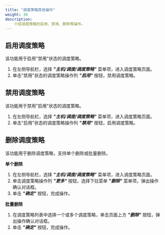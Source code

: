 ```yaml
---
title: "调度策略其他操作"
weight: 30
description: 
    介绍调度策略的启用、禁用、删除等操作。
---
```



## 启用调度策略

该功能用于启用"禁用"状态的调度策略。

1. 在左侧导航栏，选择 **_"主机/调度/调度策略"_** 菜单项，进入调度策略页面。
2. 单击"禁用"状态的调度策略操作列 **_"启用"_** 按钮，禁用调度策略。

## 禁用调度策略

该功能用于禁用"启用"状态的调度策略。

1. 在左侧导航栏，选择 **_"主机/调度/调度策略"_** 菜单项，进入调度策略页面。
2. 单击"启用"状态的调度策略操作列 **_"禁用"_** 按钮，启用调度策略。

## 删除调度策略

该功能用于删除调度策略，支持单个删除或批量删除。

**单个删除**

1. 在左侧导航栏，选择 **_"主机/调度/调度策略"_** 菜单项，进入调度策略页面。
2. 单击调度策略操作列 **_"更多"_** 按钮，选择下拉菜单 **_"删除"_** 菜单项，弹出操作确认对话框。
2. 单击 **_"确定"_** 按钮，完成操作。

**批量删除**

1. 在调度策略列表中选择一个或多个调度策略，单击页面上方 **_"删除"_** 按钮，弹出操作确认对话框。
2. 单击 **_"确定"_** 按钮，完成操作。